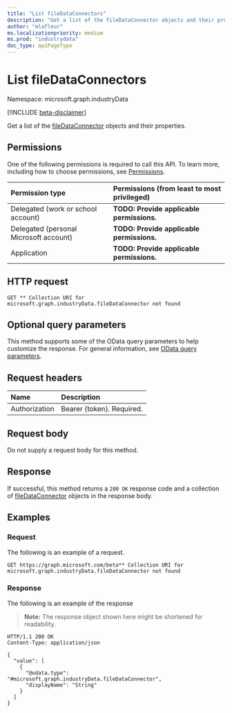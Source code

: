 ```yaml
---
title: "List fileDataConnectors"
description: "Get a list of the fileDataConnector objects and their properties."
author: "mlafleur"
ms.localizationpriority: medium
ms.prod: "industrydata"
doc_type: apiPageType
---
```


# List fileDataConnectors

Namespace: microsoft.graph.industryData

[!INCLUDE [beta-disclaimer](../../includes/beta-disclaimer.md)]

Get a list of the [fileDataConnector](../resources/industrydata-filedataconnector.md) objects and their properties.

## Permissions

One of the following permissions is required to call this API. To learn more, including how to choose permissions, see [Permissions](/graph/permissions-reference).

| Permission type                        | Permissions (from least to most privileged) |
| :------------------------------------- | :------------------------------------------ |
| Delegated (work or school account)     | **TODO: Provide applicable permissions.**   |
| Delegated (personal Microsoft account) | **TODO: Provide applicable permissions.**   |
| Application                            | **TODO: Provide applicable permissions.**   |

## HTTP request

<!-- {
  "blockType": "ignored"
}
-->

```http
GET ** Collection URI for microsoft.graph.industryData.fileDataConnector not found
```

## Optional query parameters

This method supports some of the OData query parameters to help customize the response. For general information, see [OData query parameters](/graph/query-parameters).

## Request headers

| Name          | Description               |
| :------------ | :------------------------ |
| Authorization | Bearer {token}. Required. |

## Request body

Do not supply a request body for this method.

## Response

If successful, this method returns a `200 OK` response code and a collection of [fileDataConnector](../resources/filedataconnector.md) objects in the response body.

## Examples

### Request

The following is an example of a request.

<!-- {
  "blockType": "request",
  "name": "list_filedataconnector"
}
-->

```http
GET https://graph.microsoft.com/beta** Collection URI for microsoft.graph.industryData.fileDataConnector not found
```

### Response

The following is an example of the response

> **Note:** The response object shown here might be shortened for readability.

<!-- {
  "blockType": "response",
  "truncated": true,
  "@odata.type": "Collection(microsoft.graph.industryData.fileDataConnector)"
}
-->

```http
HTTP/1.1 200 OK
Content-Type: application/json

{
  "value": [
    {
      "@odata.type": "#microsoft.graph.industryData.fileDataConnector",
      "displayName": "String"
    }
  ]
}
```
